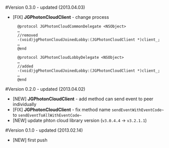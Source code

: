 #Version 0.3.0 - updated (2013.04.03)
* [FIX] **JGPhotonCloudClient** - change process

		@protocol JGPhotonCloudCommonDelegate <NSObject>
		…
		//removed
		-(void)jgPhotonCloudJoinedLobby:(JGPhotonCloudClient *)client_;
		…
		@end
		
		@protocol JGPhotonCloudLobbyDelegate <NSObject>
		…
		//added
		-(void)jgPhotonCloudJoinedLobby:(JGPhotonCloudClient *)client_;
		…
		@end

#Version 0.2.0 - updated (2013.04.02)
* [NEW] **JGPhotonCloudClient** - add method can send event to peer individually
* [FIX] **JGPhotonCloudClient** - fix method name `sendEventWithEventCode~` to `sendEventToAllWithEventCode~`
* [NEW] update phton cloud library version (`v3.0.4.4` -> `v3.2.1.1`)

#Version 0.1.0 - updated (2013.02.14)
* [NEW] first push
